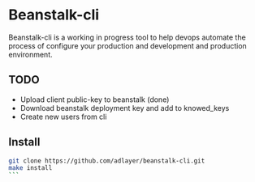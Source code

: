 # Beanstalk-cli

Beanstalk-cli is a working in progress tool to help devops automate the process of configure your production and development and production environment.

## TODO
* Upload client public-key to beanstalk (done)
* Download beanstalk deployment key and add to knowed_keys
* Create new users from cli

## Install

````bash
git clone https://github.com/adlayer/beanstalk-cli.git
make install
```
